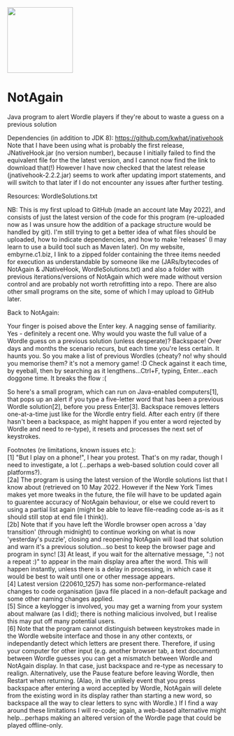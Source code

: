 <img src="https://repository-images.githubusercontent.com/501008140/0ed3fb4f-c624-4dde-b0fc-471c742e0e24" width="150">

# NotAgain  

Java program to alert Wordle players if they're about to waste a guess on a previous solution  

Dependencies (in addition to JDK 8): https://github.com/kwhat/jnativehook  
Note that I have been using what is probably the first release, JNativeHook.jar (no version number), because I initially failed to find the equivalent file for the the latest version, and I cannot now find the link to download that(!) However I have now checked that the latest release (jnativehook-2.2.2.jar) seems to work after updating import statements, and will switch to that later if I do not encounter any issues after further testing.

Resources: WordleSolutions.txt

NB: This is my first upload to GitHub (made an account late May 2022), and consists of just the latest version of the code for this program (re-uploaded now as I was unsure how the addition of a package structure would be handled by git). I'm still trying to get a better idea of what files should be uploaded, how to indicate dependencies, and how to make 'releases' (I may learn to use a build tool such as Maven later). On my website, embyrne.c1.biz, I link to a zipped folder containing the three items needed for execution as understandable by someone like me (JARs/bytecodes of NotAgain & JNativeHook, WordleSolutions.txt) and also a folder with previous iterations/versions of NotAgain which were made without version control and are probably not worth retrofitting into a repo. There are also other small programs on the site, some of which I may upload to GitHub later.

Back to NotAgain:

Your finger is poised above the Enter key. A nagging sense of familiarity. Yes - definitely a recent one. Why would you waste the full value of a Wordle guess on a previous solution (unless desperate)? Backspace! Over days and months the scenario recurs, but each time you're less certain. It haunts you. So you make a list of previous Wordles (cheaty? no! why should you memorise them? it's not a memory game! :D Check against it each time, by eyeball, then by searching as it lengthens...Ctrl+F, typing, Enter...each doggone time. It breaks the flow :(

So here's a small program, which can run on Java-enabled computers[1], that pops up an alert if you type a five-letter word that has been a previous Wordle solution[2], before you press Enter[3]. Backspace removes letters one-at-a-time just like for the Wordle entry field. After each entry (if there hasn't been a backspace, as might happen if you enter a word rejected by Wordle and need to re-type), it resets and processes the next set of keystrokes.

Footnotes (re limitations, known issues etc.):  
[1] "But I play on a phone!", I hear you protest. That's on my radar, though I need to investigate, a lot (...perhaps a web-based solution could cover all platforms?).    
[2a] The program is using the latest version of the Wordle solutions list that I know about (retrieved on 10 May 2022. However if the New York Times makes yet more tweaks in the future, the file will have to be updated again to guarentee accuracy of NotAgain behaviour, or else we could revert to using a partial list again (might be able to leave file-reading code as-is as it should still stop at end file I think)).  
[2b] Note that if you have left the Wordle browser open across a 'day transition' (through midnight) to continue working on what is now 'yesterday's puzzle', closing and reopening NotAgain will load that solution and warn it's a previous solution...so best to keep the browser page and program in sync!
[3] At least, if you wait for the alternative message, ":) not a repeat :)" to appear in the main display area after the word. This will happen instantly, unless there is a delay in processing, in which case it would be best to wait until one or other message appears.  
[4] Latest version (220610_1257) has some non-performance-related changes to code organisation (java file placed in a non-default package and  some other naming changes applied.  
[5] Since a keylogger is involved, you may get a warning from your system about malware (as I did); there is nothing malicious involved, but I realise this may put off many potential users.  
[6] Note that the program cannot distinguish between keystrokes made in the Wordle website interface and those in any other contexts, or independantly detect which letters are present there. Therefore, if using your computer for other input (e.g. another browser tab, a text document) between Wordle guesses you can get a mismatch between Wordle and NotAgain display. In that case, just backspace and re-type as necessary to realign. Alternatively, use the Pause feature before leaving Wordle, then Restart when returning. (Alao, in the unlikely event that you press backspace after entering a word accepted by Wordle, NotAgain will delete from the existing word in its display rather than starting a new word, so backspace all the way to clear letters to sync with Wordle.) If I find a way around these limitations I will re-code; again, a web-based alternative might help...perhaps making an altered version of the Wordle page that could be played offline-only.
